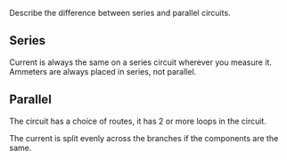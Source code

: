 Describe the difference between series and parallel circuits.

## Series

Current is always the same on a series circuit wherever you measure it. 
Ammeters are always placed in series, not parallel.

## Parallel

The circuit has a choice of routes, it has 2 or more loops in the circuit.

The current is split evenly across the branches if the components are the same.